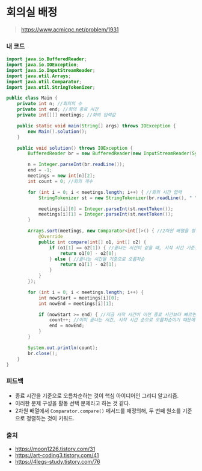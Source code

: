 # 회의실 배정

> https://www.acmicpc.net/problem/1931

### 내 코드

```java
import java.io.BufferedReader;
import java.io.IOException;
import java.io.InputStreamReader;
import java.util.Arrays;
import java.util.Comparator;
import java.util.StringTokenizer;

public class Main {
    private int n; //회의의 수
    private int end; //회의 종료 시간
    private int[][] meetings; //회의 입력값

    public static void main(String[] args) throws IOException {
        new Main().solution();
    }

    public void solution() throws IOException {
        BufferedReader br = new BufferedReader(new InputStreamReader(System.in));

        n = Integer.parseInt(br.readLine());
        end = -1;
        meetings = new int[n][2];
        int count = 0; //회의 개수

        for (int i = 0; i < meetings.length; i++) { //회의 시간 입력
            StringTokenizer st = new StringTokenizer(br.readLine(), " ");

            meetings[i][0] = Integer.parseInt(st.nextToken());
            meetings[i][1] = Integer.parseInt(st.nextToken());
        }

        Arrays.sort(meetings, new Comparator<int[]>() { //2차원 배열을 정렬 재정의
            @Override
            public int compare(int[] o1, int[] o2) {
                if (o1[1] == o2[1]) { //끝나는 시간이 같을 때, 시작 시간 기준으로 오름차순
                    return o1[0] - o2[0];
                } else { //끝나는 시간을 기준으로 오름차순
                    return o1[1] - o2[1];
                }
            }
        });

        for (int i = 0; i < meetings.length; i++) {
            int nowStart = meetings[i][0];
            int nowEnd = meetings[i][1];

            if (nowStart >= end) { //지금 시작 시간이 이전 종료 시간보다 빠르면
                count++; //이미 끝나는 시간, 시작 시간 순으로 오름차순이기 때문에 조건이 맞을 때마다 카운팅 가능
                end = nowEnd;
            }
        }

        System.out.println(count);
        br.close();
    }
}
```

### 피드백

- 종료 시간을 기준으로 오름차순하는 것이 핵심 아이디어인 그리디 알고리즘.
- 이러한 문제 구성을 활동 선택 문제라고 하는 것 같다.
- 2차원 배열에서 `Comparator.compare()` 메서드를 재정의해, 두 번째 원소를 기준으로 정렬하는 것이 키워드.

### 출처

- https://moon1226.tistory.com/31
- https://art-coding3.tistory.com/41
- https://4legs-study.tistory.com/76